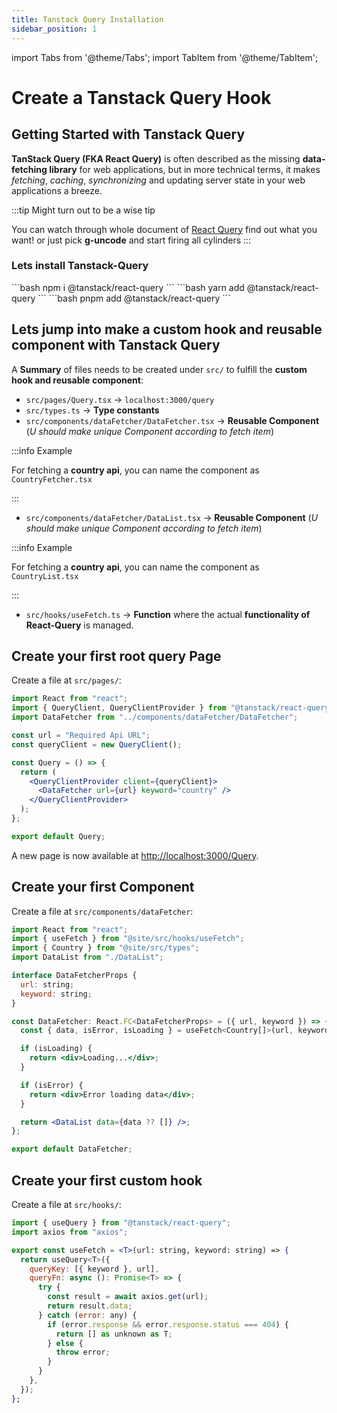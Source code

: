 ```yaml
---
title: Tanstack Query Installation
sidebar_position: 1
---
```


import Tabs from '@theme/Tabs';
import TabItem from '@theme/TabItem';

# Create a Tanstack Query Hook

## Getting Started with Tanstack Query

**TanStack Query (FKA React Query)** is often described as the missing **data-fetching library** for web applications, but in more technical terms, it makes _fetching_, _caching_, _synchronizing_ and updating server state in your web applications a breeze.

:::tip Might turn out to be a wise tip

You can watch through whole document of [React Query](https://tanstack.com/query/latest/docs/framework/react/installation) find out what you want!
or just pick **g-uncode** and start firing all cylinders
:::

### Lets install Tanstack-Query

<Tabs>
    <TabItem value="npm" label="npm" default>
        ```bash
        npm i @tanstack/react-query
        ```
    </TabItem>
    <TabItem value="yarn" label="yarn" default>
        ```bash
        yarn add @tanstack/react-query
        ```
    </TabItem>
    <TabItem value="pnpm" label="pnpm" default>
       ```bash
        pnpm add @tanstack/react-query
        ```
    </TabItem>
</Tabs>

## Lets jump into make a custom hook and reusable component with Tanstack Query

A **Summary** of files needs to be created under `src/` to fulfill the **custom hook and reusable component**:

- `src/pages/Query.tsx` → `localhost:3000/query`
- `src/types.ts` → **Type constants**
- `src/components/dataFetcher/DataFetcher.tsx` → **Reusable Component** (_U should make unique Component according to fetch item_)

:::info Example

For fetching a **country api**, you can name the component as `CountryFetcher.tsx`

:::

- `src/components/dataFetcher/DataList.tsx` → **Reusable Component** (_U should make unique Component according to fetch item_)

:::info Example

For fetching a **country api**, you can name the component as `CountryList.tsx`

:::

- `src/hooks/useFetch.ts` → **Function** where the actual **functionality of React-Query** is managed.

## Create your first root query Page

Create a file at `src/pages/`:

```jsx title="src/pages/Query.tsx"
import React from "react";
import { QueryClient, QueryClientProvider } from "@tanstack/react-query";
import DataFetcher from "../components/dataFetcher/DataFetcher";

const url = "Required Api URL";
const queryClient = new QueryClient();

const Query = () => {
  return (
    <QueryClientProvider client={queryClient}>
      <DataFetcher url={url} keyword="country" />
    </QueryClientProvider>
  );
};

export default Query;
```

A new page is now available at [http://localhost:3000/Query](http://localhost:3000/Query).

## Create your first Component

Create a file at `src/components/dataFetcher`:

```jsx title="src/components/dataFetcher/DataFetcher.tsx"
import React from "react";
import { useFetch } from "@site/src/hooks/useFetch";
import { Country } from "@site/src/types";
import DataList from "./DataList";

interface DataFetcherProps {
  url: string;
  keyword: string;
}

const DataFetcher: React.FC<DataFetcherProps> = ({ url, keyword }) => {
  const { data, isError, isLoading } = useFetch<Country[]>(url, keyword);

  if (isLoading) {
    return <div>Loading...</div>;
  }

  if (isError) {
    return <div>Error loading data</div>;
  }

  return <DataList data={data ?? []} />;
};

export default DataFetcher;
```

## Create your first custom hook

Create a file at `src/hooks/`:

```jsx title="src/hooks/useFetch.ts"
import { useQuery } from "@tanstack/react-query";
import axios from "axios";

export const useFetch = <T>(url: string, keyword: string) => {
  return useQuery<T>({
    queryKey: [{ keyword }, url],
    queryFn: async (): Promise<T> => {
      try {
        const result = await axios.get(url);
        return result.data;
      } catch (error: any) {
        if (error.response && error.response.status === 404) {
          return [] as unknown as T;
        } else {
          throw error;
        }
      }
    },
  });
};
```
